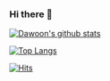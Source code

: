 ### Hi there 👋

[![Dawoon's github stats](https://github-readme-stats.vercel.app/api?username=rhdrlvnd&layout=dracula)](https://github.com/anuraghazra/github-readme-stats)

[![Top Langs](https://github-readme-stats.vercel.app/api/top-langs/?username=rhdrlvnd&layout=default,c%2B%2B)](https://github.com/anuraghazra/github-readme-stats)

[![Hits](https://hits.seeyoufarm.com/api/count/incr/badge.svg?url=https%3A%2F%2Fgithub.com%2Frhdrlvnd&count_bg=%237387FF&title_bg=%23766D6D&icon=nintendoswitch.svg&icon_color=%23FFA5A5&title=hits&edge_flat=false)](https://hits.seeyoufarm.com)

<!--
**rhdrlvnd/rhdrlvnd** is a ✨ _special_ ✨ repository because its `README.md` (this file) appears on your GitHub profile.

Here are some ideas to get you started:

- 🔭 I’m currently working on ...
- 🌱 I’m currently learning ...
- 👯 I’m looking to collaborate on ...
- 🤔 I’m looking for help with ...
- 💬 Ask me about ...
- 📫 How to reach me: ...
- 😄 Pronouns: ...
- ⚡ Fun fact: ...
-->
